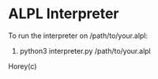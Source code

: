 # ALPL Interpreter

To run the interpreter on /path/to/your.alpl:

1) python3 interpreter.py /path/to/your.alpl


Horey(c)
